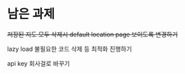 # 남은 과제

~~저장된 지도 모두 삭제시 default location page 보이도록 변경하기~~


lazy load 불필요한 코드 삭제 등 최적화 진행하기


api key 회사걸로 바꾸기
